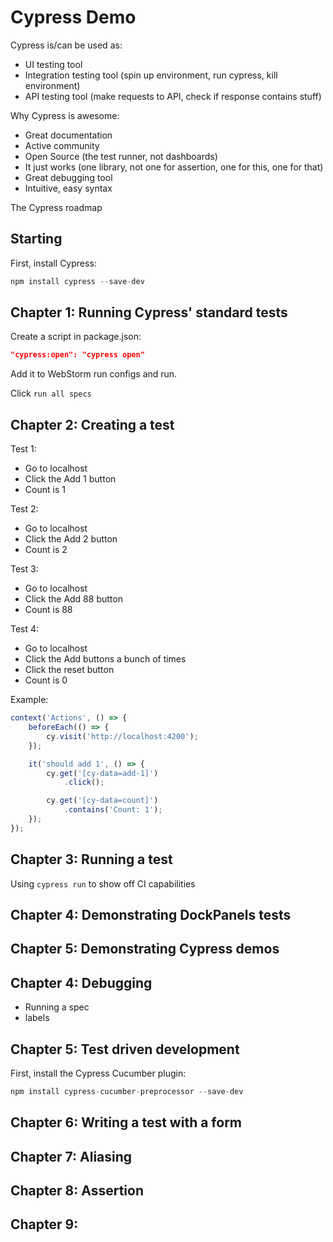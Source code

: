 # Cypress Demo

Cypress is/can be used as:

- UI testing tool
- Integration testing tool (spin up environment, run cypress, kill environment)
- API testing tool (make requests to API, check if response contains stuff)

Why Cypress is awesome:

- Great documentation
- Active community
- Open Source (the test runner, not dashboards)
- It just works (one library, not one for assertion, one for this, one for that)
- Great debugging tool
- Intuitive, easy syntax

The Cypress roadmap

## Starting

First, install Cypress:

```javascript
npm install cypress --save-dev
```

## Chapter 1: Running Cypress' standard tests

Create a script in package.json:

```json
"cypress:open": "cypress open"
```

Add it to WebStorm run configs and run.

Click `run all specs`


## Chapter 2: Creating a test

Test 1:

- Go to localhost
- Click the Add 1 button
- Count is 1

Test 2:

- Go to localhost
- Click the Add 2 button
- Count is 2

Test 3:

- Go to localhost
- Click the Add 88 button
- Count is 88

Test 4:

- Go to localhost
- Click the Add buttons a bunch of times
- Click the reset button
- Count is 0

Example:

```javascript
context('Actions', () => {
	beforeEach(() => {
		cy.visit('http://localhost:4200');
	});

	it('should add 1', () => {
		cy.get('[cy-data=add-1]')
			.click();

		cy.get('[cy-data=count]')
			.contains('Count: 1');
	});
});
```

## Chapter 3: Running a test

Using `cypress run` to show off CI capabilities

## Chapter 4: Demonstrating DockPanels tests

## Chapter 5: Demonstrating Cypress demos

## Chapter 4: Debugging

- Running a spec
- labels

## Chapter 5: Test driven development

First, install the Cypress Cucumber plugin:

```javascript
npm install cypress-cucumber-preprocessor --save-dev
```

## Chapter 6: Writing a test with a form

## Chapter 7: Aliasing

## Chapter 8: Assertion

## Chapter 9: 
